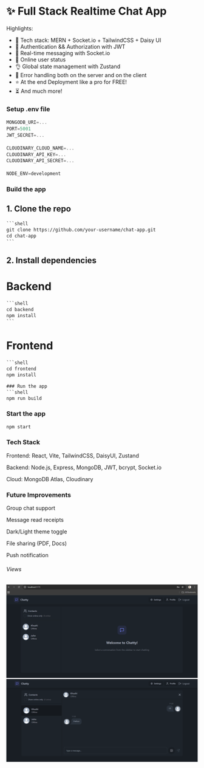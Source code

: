 # ✨ Full Stack Realtime Chat App

Highlights:

- 🌟 Tech stack: MERN + Socket.io + TailwindCSS + Daisy UI
- 🎃 Authentication && Authorization with JWT
- 👾 Real-time messaging with Socket.io
- 🚀 Online user status
- 👌 Global state management with Zustand
- 🐞 Error handling both on the server and on the client
- ⭐ At the end Deployment like a pro for FREE!
- ⏳ And much more!

### Setup .env file

```js
MONGODB_URI=...
PORT=5001
JWT_SECRET=...

CLOUDINARY_CLOUD_NAME=...
CLOUDINARY_API_KEY=...
CLOUDINARY_API_SECRET=...

NODE_ENV=development
```

### Build the app

##  1. Clone the repo
    ```shell
    git clone https://github.com/your-username/chat-app.git
    cd chat-app
    ```
## 2. Install dependencies 
# Backend
    ```shell
    cd backend
    npm install
    ```
# Frontend
    ```shell
    cd frontend
    npm install
   ```
### Run the app     
```shell
npm run build
```

### Start the app

```shell
npm start
```

### Tech Stack
Frontend: React, Vite, TailwindCSS, DaisyUI, Zustand

Backend: Node.js, Express, MongoDB, JWT, bcrypt, Socket.io

Cloud: MongoDB Atlas, Cloudinary

### Future Improvements

Group chat support

Message read receipts

Dark/Light theme toggle

File sharing (PDF, Docs)

Push notification

###### Views 
![Sample User 1](sample%20users/Sample%20user1.png)
![Sample User 2](sample%20users/sample%20user2.png)



